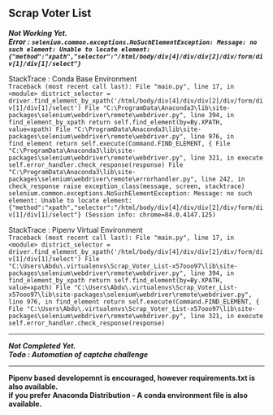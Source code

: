 ## Scrap Voter List ##

***Not Working Yet.  
Error : `selenium.common.exceptions.NoSuchElementException: Message: no such element: Unable to locate element: {"method":"xpath","selector":"/html/body/div[4]/div/div[2]/div/form/div[1]/div[1]/select"}
`***

StackTrace : Conda Base Environment  
`Traceback (most recent call last):
  File "main.py", line 17, in <module>
    district_selector = driver.find_element_by_xpath('/html/body/div[4]/div/div[2]/div/form/div[1]/div[1]/select')
  File "C:\ProgramData\Anaconda3\lib\site-packages\selenium\webdriver\remote\webdriver.py", line 394, in find_element_by_xpath
    return self.find_element(by=By.XPATH, value=xpath)
  File "C:\ProgramData\Anaconda3\lib\site-packages\selenium\webdriver\remote\webdriver.py", line 976, in find_element
    return self.execute(Command.FIND_ELEMENT, {
  File "C:\ProgramData\Anaconda3\lib\site-packages\selenium\webdriver\remote\webdriver.py", line 321, in execute
    self.error_handler.check_response(response)
  File "C:\ProgramData\Anaconda3\lib\site-packages\selenium\webdriver\remote\errorhandler.py", line 242, in check_response
    raise exception_class(message, screen, stacktrace)
selenium.common.exceptions.NoSuchElementException: Message: no such element: Unable to locate element: {"method":"xpath","selector":"/html/body/div[4]/div/div[2]/div/form/div[1]/div[1]/select"}
  (Session info: chrome=84.0.4147.125)`

StackTrace : Pipenv Virtual Environment  
`Traceback (most recent call last):
  File "main.py", line 17, in <module>
    district_selector = driver.find_element_by_xpath('/html/body/div[4]/div/div[2]/div/form/div[1]/div[1]/select')
  File "C:\Users\Abdu\.virtualenvs\Scrap_Voter_List-x57ooo97\lib\site-packages\selenium\webdriver\remote\webdriver.py", line 394, in find_element_by_xpath
    return self.find_element(by=By.XPATH, value=xpath)
  File "C:\Users\Abdu\.virtualenvs\Scrap_Voter_List-x57ooo97\lib\site-packages\selenium\webdriver\remote\webdriver.py", line 976, in find_element
    return self.execute(Command.FIND_ELEMENT, {
  File "C:\Users\Abdu\.virtualenvs\Scrap_Voter_List-x57ooo97\lib\site-packages\selenium\webdriver\remote\webdriver.py", line 321, in execute
    self.error_handler.check_response(response) `

----------

***Not Completed Yet.  
Todo : Automation of captcha challenge***

----------
**Pipenv based developemnt is encouraged, however requirements.txt is also available.  
if you prefer Anaconda Distribution - A conda environment file is also available.**
